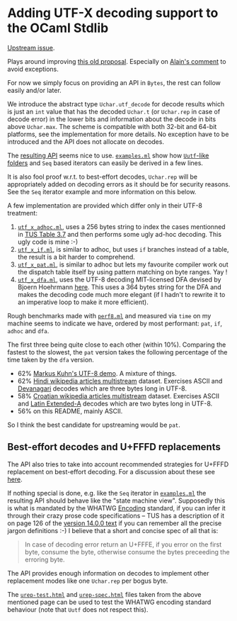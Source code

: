 Adding UTF-X decoding support to the OCaml Stdlib 
=================================================

[Upstream issue][upstream]. 

Plays around improving [this old proposal][old-proposal]. Especially
on [Alain's comment][alain-comment] to avoid exceptions. 

For now we simply focus on providing an API in `Bytes`, the rest can
follow easily and/or later. 

We introduce the abstract type `Uchar.utf_decode` for decode results
which is just an `int` value that has the decoded `Uchar.t` (or
`Uchar.rep` in case of decode error) in the lower bits and information
about the decode in bits above `Uchar.max`. The scheme is compatible
with both 32-bit and 64-bit platforms, see the implementation for more
details. No exception have to be introduced and the API does not
allocate on decodes.

The [resulting API](utf_x.mli) seems nice to
use. [`examples.ml`](examples.ml) show how [`Uutf`-like
folders][uutf-fold] and `Seq` based iterators can easily be derived in
a few lines.

It is also fool proof w.r.t. to best-effort decodes, `Uchar.rep` will
be appropriately added on decoding errors as it should be for security
reasons. See the `Seq` iterator example and more information on this
below.

A few implementation are provided which differ only in their UTF-8
treatment:

1. [`utf_x_adhoc.ml`](utf_x_adhoc.ml), uses a 256 bytes string to index
   the cases mentionned in [TUS Table 3.7][tus] and then performs some
   ugly ad-hoc decoding. This ugly code is mine :-)
2. [`utf_x_if.ml`](utf_x_if.ml), is similar to adhoc, but uses `if`
   branches instead of a table, the result is a bit harder to comprehend.
3. [`utf_x_pat.ml`](utf_x_pat.ml), is similar to adhoc but lets my
   favourite compiler work out the dispatch table itself by using pattern 
   matching on byte ranges. Yay !
4. [`utf_x_dfa.ml`](utf_x_dfa.ml), uses the UTF-8 decoding MIT-licensed
   DFA devised by Bjoern Hoehrmann [here][dfa]. This uses a 364 bytes
   string for the DFA and makes the decoding code much more elegant (if 
   I hadn't to rewrite it to an imperative loop to make it more 
   efficient).
   
Rough benchmarks made with [`perf8.ml`](perf8.ml) and measured via
`time` on my machine seems to indicate we have, ordered by most
performant:  `pat`, `if`, `adhoc` and `dfa`.

The first three being quite close to each other (within
10%). Comparing the fastest to the slowest, the `pat` version takes
the following percentage of the time taken by the `dfa` version.

* 62% [Markus Kuhn's UTF-8 demo][kuhn-utf-8]. A mixture of 
  things.
* 62% [Hindi wikipedia articles multistream][hindi-wiki] dataset.
  Exercises ASCII and [Devanagari][devanagari] decodes which are 
  three bytes long in UTF-8.
* 58% [Croatian wikipedia articles multistream][hr-wiki] dataset.
  Exercises ASCII and [Latin Extended-A][latin-ext-A] decodes which
  are two bytes long in UTF-8.
* 56% on this README, mainly ASCII.

So I think the best candidate for upstreaming would be `pat`.

## Best-effort decodes and U+FFFD replacements

The API also tries to take into account recommended strategies for
U+FFFD replacement on best-effort decoding. For a discussion about
these see [here][how-many-urep].

If nothing special is done, e.g. like the `Seq` iterator in
[`examples.ml`](examples.ml) the resulting API should behave like the
"state machine view". Supposedly this is what is mandated by the
WHATWG [Encoding][whatwg-encoding] standard, if you can infer it
through their crazy prose code specifications – TUS has a description
of it on page 126 of the [version 14.0.0 text][tus] if you can
remember all the precise jargon definitions :-) I believe that a short and
concise spec of all that is:

> In case of decoding error return an U+FFFE, if you error on the
> first byte, consume the byte, otherwise consume the bytes preceeding
> the erroring byte.

The API provides enough information on decodes to implement other
replacement modes like one `Uchar.rep` per bogus byte.

The [`urep-test.html`](data/urep-test.html) and
[`urep-spec.html`](data/urep-spec.html) files taken from the above
mentioned page can be used to test the WHATWG encoding standard
behaviour (note that `Uutf` does not respect this).


[upstream]: https://github.com/ocaml/ocaml/issues/10660
[old-proposal]: https://gist.github.com/dbuenzli/211e1fb4d8dfce0d22c6d6616260cdd9
[alain-comment]: https://gist.github.com/dbuenzli/211e1fb4d8dfce0d22c6d6616260cdd9#gistcomment-2574875
[how-many-urep]: https://hsivonen.fi/broken-utf-8/
[tus]: http://www.unicode.org/versions/Unicode14.0.0/ch03.pdf
[whatwg-encoding]: https://encoding.spec.whatwg.org/
[dfa]: http://bjoern.hoehrmann.de/utf-8/decoder/dfa/#variations
[hindi-wiki]: https://dumps.wikimedia.org/hiwiki/20210920/
[hr-wiki]: https://dumps.wikimedia.org/hrwiki/20210920/
[kuhn-utf-8]: https://www.cl.cam.ac.uk/~mgk25/ucs/examples/UTF-8-demo.txt
[uutf-fold]: https://erratique.ch/software/uutf/doc/Uutf.String.html#1_Stringfolders
[devanagari]: http://www.unicode.org/charts/PDF/U0900.pdf
[latin-ext-a]: https://www.unicode.org/charts/PDF/U0100.pdf
